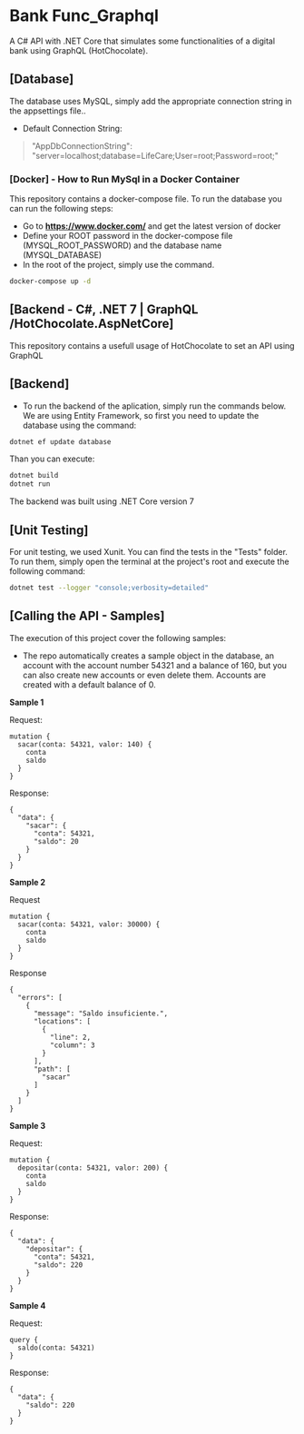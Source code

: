 # Bank Func_Graphql
A C# API with .NET Core that simulates some functionalities of a digital bank using GraphQL (HotChocolate).

## [Database]
The database uses MySQL, simply add the appropriate connection string in the appsettings file..

- Default Connection String:
> "AppDbConnectionString": "server=localhost;database=LifeCare;User=root;Password=root;"

### [Docker] - How to Run MySql in a Docker Container
This repository contains a docker-compose file. To run the database you can run the following steps:
- Go to  **https://www.docker.com/** and get the latest version of docker
- Define your ROOT password in the docker-compose file (MYSQL_ROOT_PASSWORD) and the database name (MYSQL_DATABASE)
- In the root of the project, simply use the command.
```sh
docker-compose up -d
```

## [Backend - C#, .NET 7 | GraphQL /HotChocolate.AspNetCore]
 This repository contains a usefull usage of HotChocolate to set an API using GraphQL

## [Backend]
- To run the backend of the aplication, simply run the commands below.
We are using Entity Framework, so first you need to update the database using the command: 
```sh
dotnet ef update database
``` 
Than you can execute:
```sh
dotnet build
dotnet run
```
The backend was built using .NET Core version 7

## [Unit Testing]
For unit testing, we used Xunit. You can find the tests in the "Tests" folder. To run them, simply open the terminal at the project's root and execute the following command:
```sh
dotnet test --logger "console;verbosity=detailed"
```
## [Calling the API - Samples]
The execution of this project cover the following samples:
- The repo automatically creates a sample object in the database, an account with the account number 54321 and a balance of 160, but you can also create new accounts or even delete them. Accounts are created with a default balance of 0.

**Sample 1**

Request:

```
mutation {
  sacar(conta: 54321, valor: 140) {
    conta
    saldo
  }
}
```

Response:

```
{
  "data": {
    "sacar": {
      "conta": 54321,
      "saldo": 20
    }
  }
}
```

**Sample 2**

Request

```
mutation {
  sacar(conta: 54321, valor: 30000) {
    conta
    saldo
  }
}
```

Response

```
{
  "errors": [
    {
      "message": "Saldo insuficiente.",
      "locations": [
        {
          "line": 2,
          "column": 3
        }
      ],
      "path": [
        "sacar"
      ]
    }
  ]
}
```

**Sample 3**

Request:

```
mutation {
  depositar(conta: 54321, valor: 200) {
    conta
    saldo
  }
}
```

Response:

```
{
  "data": {
    "depositar": {
      "conta": 54321,
      "saldo": 220
    }
  }
}
```

**Sample 4**

Request:

```
query {
  saldo(conta: 54321)
}
```

Response:

```
{
  "data": {
    "saldo": 220
  }
}
```
